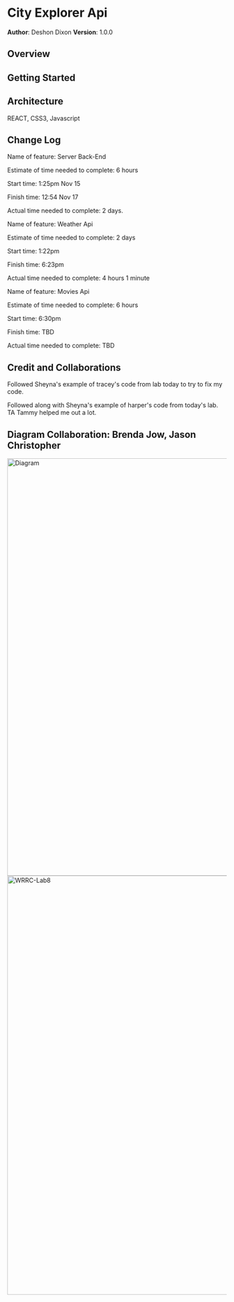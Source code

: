 # City Explorer Api

**Author**: Deshon Dixon
**Version**: 1.0.0 

## Overview
<!-- Provide a high level overview of what this application is and why you are building it, beyond the fact that it's an assignment for this class. (i.e. What's your problem domain?) -->

## Getting Started
<!-- What are the steps that a user must take in order to build this app on their own machine and get it running? -->

## Architecture
REACT, CSS3, Javascript

## Change Log
<!-- Use this area to document the iterative changes made to your application as each feature is successfully implemented. Use time stamps. Here's an example:

01-01-2001 4:59pm - Application now has a fully-functional express server, with a GET route for the location resource. -->

Name of feature: Server Back-End

Estimate of time needed to complete: 6 hours

Start time: 1:25pm Nov 15

Finish time: 12:54 Nov 17

Actual time needed to complete: 2 days.


Name of feature: Weather Api

Estimate of time needed to complete: 2 days

Start time: 1:22pm

Finish time: 6:23pm 

Actual time needed to complete: 4 hours 1 minute



Name of feature: Movies Api

Estimate of time needed to complete: 6 hours

Start time: 6:30pm

Finish time: TBD

Actual time needed to complete: TBD

## Credit and Collaborations

Followed Sheyna's example of tracey's code from lab today to try to fix my code.

Followed along with Sheyna's example of harper's code from today's lab.
TA Tammy helped me out a lot.

## Diagram Collaboration: Brenda Jow, Jason Christopher

<img width="959" alt="Diagram" src="https://user-images.githubusercontent.com/107225817/202365134-d7106a35-95e1-4dac-8254-d106f46c7183.png">


<img width="963" alt="WRRC-Lab8" src="https://user-images.githubusercontent.com/107225817/202365033-4c014ec3-54f9-4e04-8bf3-97ed0bc5246e.png">
